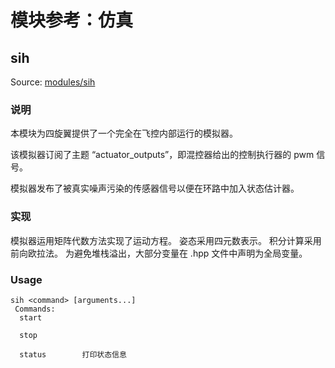 # 模块参考：仿真

## sih

Source: [modules/sih](https://github.com/PX4/Firmware/tree/master/src/modules/sih)

### 说明

本模块为四旋翼提供了一个完全在飞控内部运行的模拟器。

该模拟器订阅了主题 “actuator_outputs”，即混控器给出的控制执行器的 pwm 信号。

模拟器发布了被真实噪声污染的传感器信号以便在环路中加入状态估计器。

### 实现

模拟器运用矩阵代数方法实现了运动方程。 姿态采用四元数表示。 积分计算采用前向欧拉法。 为避免堆栈溢出，大部分变量在 .hpp 文件中声明为全局变量。

<a id="sih_usage"></a>

### Usage

    sih <command> [arguments...]
     Commands:
      start
    
      stop
    
      status        打印状态信息